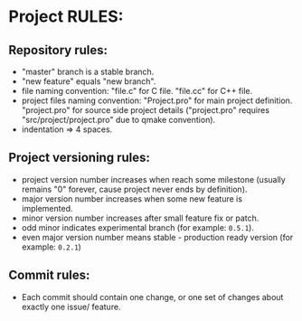 # Project RULES:


## Repository rules:
* "master" branch is a stable branch.
* "new feature" equals "new branch".
* file naming convention: "file.c" for C file. "file.cc" for C++ file.
* project files naming convention: "Project.pro" for main project definition. "project.pro" for source side project details ("project.pro" requires "src/project/project.pro" due to qmake convention).
* indentation => 4 spaces.


## Project versioning rules:
* project version number increases when reach some milestone (usually remains "0" forever, cause project never ends by definition).
* major version number increases when some new feature is implemented.
* minor version number increases after small feature fix or patch.
* odd minor indicates experimental branch (for example: `0.5.1`).
* even major version number means stable - production ready version (for example: `0.2.1`)


## Commit rules:
* Each commit should contain one change, or one set of changes about exactly one issue/ feature.
